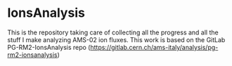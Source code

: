 # IonsAnalysis
This is the repository taking care of collecting all the progress and all the stuff I make analyzing AMS-02 ion fluxes. This work is based on the GitLab PG-RM2-IonsAnalysis repo (https://gitlab.cern.ch/ams-italy/analysis/pg-rm2-ionsanalysis)
